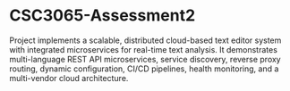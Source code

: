 # CSC3065-Assessment2
Project implements a scalable, distributed cloud-based text editor system with integrated microservices for real-time text analysis. It demonstrates multi-language REST API microservices, service discovery, reverse proxy routing, dynamic configuration, CI/CD pipelines, health monitoring, and a multi-vendor cloud architecture.
